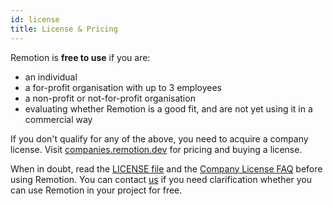 ```yaml
---
id: license
title: License & Pricing
---
```


Remotion is **free to use** if you are:

- an individual
- a for-profit organisation with up to 3 employees
- a non-profit or not-for-profit organisation
- evaluating whether Remotion is a good fit, and are not yet using it in a commercial way

If you don't qualify for any of the above, you need to acquire a company license. Visit [companies.remotion.dev](https://companies.remotion.dev) for pricing and buying a license.

When in doubt, read the [LICENSE file](https://github.com/remotion-dev/remotion/blob/main/LICENSE.md) and the [Company License FAQ](https://companies.remotion.dev/faq) before using Remotion. You can contact [us](mailto:hi@remotion.dev) if you need clarification whether you can use Remotion in your project for free.
